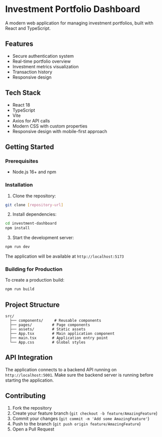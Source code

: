 # Investment Portfolio Dashboard

A modern web application for managing investment portfolios, built with React and TypeScript.

## Features

- Secure authentication system
- Real-time portfolio overview
- Investment metrics visualization
- Transaction history
- Responsive design

## Tech Stack

- React 18
- TypeScript
- Vite
- Axios for API calls
- Modern CSS with custom properties
- Responsive design with mobile-first approach

## Getting Started

### Prerequisites

- Node.js 16+ and npm

### Installation

1. Clone the repository:
```bash
git clone [repository-url]
```

2. Install dependencies:
```bash
cd investment-dashboard
npm install
```

3. Start the development server:
```bash
npm run dev
```

The application will be available at `http://localhost:5173`

### Building for Production

To create a production build:

```bash
npm run build
```

## Project Structure

```
src/
  ├── components/     # Reusable components
  ├── pages/         # Page components
  ├── assets/        # Static assets
  ├── App.tsx        # Main application component
  ├── main.tsx       # Application entry point
  └── App.css        # Global styles
```

## API Integration

The application connects to a backend API running on `http://localhost:5001`. Make sure the backend server is running before starting the application.

## Contributing

1. Fork the repository
2. Create your feature branch (`git checkout -b feature/AmazingFeature`)
3. Commit your changes (`git commit -m 'Add some AmazingFeature'`)
4. Push to the branch (`git push origin feature/AmazingFeature`)
5. Open a Pull Request 